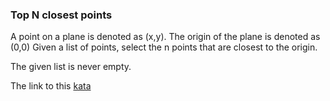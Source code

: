 ### Top N closest points

A point on a plane is denoted as (x,y). The origin of the plane is denoted as (0,0) Given a list of points, select the n points that are closest to the origin.

The given list is never empty.  

The link to this [kata](https://www.codewars.com/kata/top-n-closest-points/java)
